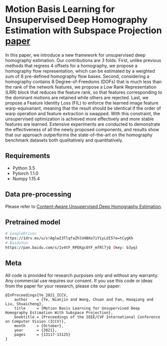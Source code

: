 # Motion Basis Learning for Unsupervised Deep Homography Estimation with Subspace Projection [paper](https://arxiv.org/abs/2103.15346)
In this paper, we introduce a new framework for unsupervised deep homography estimation. Our contributions are 3 folds. First, unlike previous methods that regress 4 offsets for a homography, we propose a homography flow representation, which can be estimated by a weighted sum of 8 pre-defined homography flow bases. Second, considering a homography contains 8 Degree-of-Freedoms (DOFs) that is much less than the rank of the network features, we propose a Low Rank Representation (LRR) block that reduces the feature rank, so that features corresponding to the dominant motions are retained while others are rejected. Last, we propose a Feature Identity Loss (FIL) to enforce the learned image feature warp-equivariant, meaning that the result should be identical if the order of warp operation and feature extraction is swapped. With this constraint, the unsupervised optimization is achieved more effectively and more stable features are learned. Extensive experiments are conducted to demonstrate the effectiveness of all the newly proposed components, and results show that our approach outperforms the state-of-the-art on the homography benchmark datasets both qualitatively and quantitatively.

## Requirements
- Python 3.5
- Pytorch 1.1.0
- Numpy 1.15.4

## Data pre-processing 

Please refer to [Content-Aware Unsupervised Deep Homography Estimation](https://github.com/JirongZhang/DeepHomography.git).

## Pretrained model

```sh
# GoogleDriver
https://1drv.ms/u/s!AglwI3TlqfaZhlU4BXo7iYiyLdI5?e=tCygKh
# BaiduYun
https://pan.baidu.com/s/1v4tF_RPEKgc6YF_mfRl7jQ (key: b3yq)
```


## Meta

All code is provided for research purposes only and without any warranty. Any commercial use requires our consent. If you use this code or ideas from the paper for your research, please cite our paper:
```
@InProceedings{Ye_2021_ICCV,
    author    = {Ye, Nianjin and Wang, Chuan and Fan, Haoqiang and Liu, Shuaicheng},
    title     = {Motion Basis Learning for Unsupervised Deep Homography Estimation With Subspace Projection},
    booktitle = {Proceedings of the IEEE/CVF International Conference on Computer Vision (ICCV)},
    month     = {October},
    year      = {2021},
    pages     = {13117-13125}
}
```
